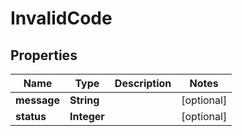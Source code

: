 

# InvalidCode

## Properties

Name | Type | Description | Notes
------------ | ------------- | ------------- | -------------
**message** | **String** |  |  [optional]
**status** | **Integer** |  |  [optional]



